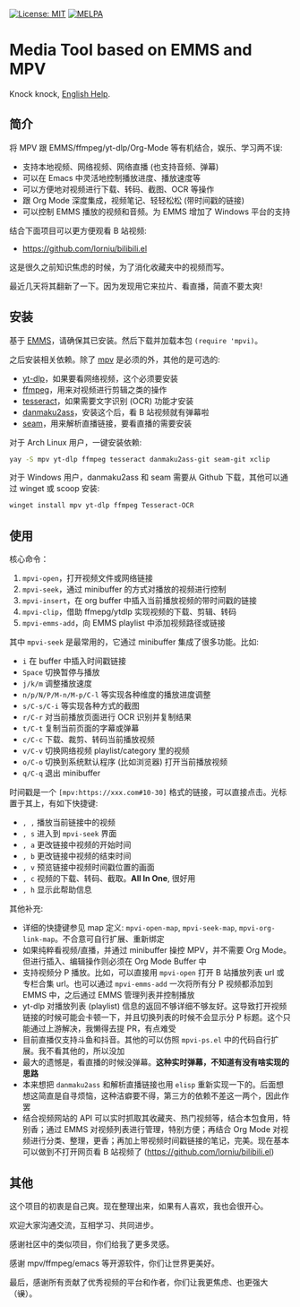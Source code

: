 [![License: MIT](https://img.shields.io/badge/License-MIT-blue.svg)](https://opensource.org/licenses/MIT)
[![MELPA](https://melpa.org/packages/mpvi-badge.svg)](https://melpa.org/#/mpvi)

# Media Tool based on EMMS and MPV

Knock knock, [English Help](README-en.md).

## 简介

将 MPV 跟 EMMS/ffmpeg/yt-dlp/Org-Mode 等有机结合，娱乐、学习两不误:
- 支持本地视频、网络视频、网络直播 (也支持音频、弹幕)
- 可以在 Emacs 中灵活地控制播放进度、播放速度等
- 可以方便地对视频进行下载、转码、截图、OCR 等操作
- 跟 Org Mode 深度集成，视频笔记、轻轻松松 (带时间戳的链接)
- 可以控制 EMMS 播放的视频和音频。为 EMMS 增加了 Windows 平台的支持

结合下面项目可以更方便观看 B 站视频:
- https://github.com/lorniu/bilibili.el

这是很久之前知识焦虑的时候，为了消化收藏夹中的视频而写。

最近几天将其翻新了一下。因为发现用它来拉片、看直播，简直不要太爽!

## 安装

基于 [EMMS](https://www.gnu.org/software/emms/)，请确保其已安装。然后下载并加载本包 `(require 'mpvi)`。


之后安装相关依赖。除了 [mpv](https://mpv.io/) 是必须的外，其他的是可选的:
- [yt-dlp](https://github.com/yt-dlp/yt-dlp)，如果要看网络视频，这个必须要安装
- [ffmpeg](https://ffmpeg.org/)，用来对视频进行剪辑之类的操作
- [tesseract](https://github.com/tesseract-ocr/tesseract)，如果需要文字识别 (OCR) 功能才安装
- [danmaku2ass](https://github.com/m13253/danmaku2ass)，安装这个后，看 B 站视频就有弹幕啦
- [seam](https://github.com/Borber/seam)，用来解析直播链接，要看直播的需要安装

对于 Arch Linux 用户，一键安装依赖:
```sh
yay -S mpv yt-dlp ffmpeg tesseract danmaku2ass-git seam-git xclip
```

对于 Windows 用户，danmaku2ass 和 seam 需要从 Github 下载，其他可以通过 winget 或 scoop 安装:
```sh
winget install mpv yt-dlp ffmpeg Tesseract-OCR
```

## 使用

核心命令：
1. `mpvi-open`，打开视频文件或网络链接
2. `mpvi-seek`，通过 minibuffer 的方式对播放的视频进行控制
3. `mpvi-insert`，在 org buffer 中插入当前播放视频的带时间戳的链接
4. `mpvi-clip`，借助 ffmepg/ytdlp 实现视频的下载、剪辑、转码
5. `mpvi-emms-add`，向 EMMS playlist 中添加视频路径或链接

其中 `mpvi-seek` 是最常用的，它通过 minibuffer 集成了很多功能。比如:
- `i` 在 buffer 中插入时间戳链接
- `Space` 切换暂停与播放
- `j/k/m` 调整播放速度
- `n/p/N/P/M-n/M-p/C-l` 等实现各种维度的播放进度调整
- `s/C-s/C-i` 等实现各种方式的截图
- `r/C-r` 对当前播放页面进行 OCR 识别并复制结果
- `t/C-t` 复制当前页面的字幕或弹幕
- `c/C-c` 下载、裁剪、转码当前播放视频
- `v/C-v` 切换网络视频 playlist/category 里的视频
- `o/C-o` 切换到系统默认程序 (比如浏览器) 打开当前播放视频
- `q/C-q` 退出 minibuffer

时间戳是一个 `[mpv:https://xxx.com#10-30]` 格式的链接，可以直接点击。光标置于其上，有如下快捷键:
- `, ,` 播放当前链接中的视频
- `, s` 进入到 `mpvi-seek` 界面
- `, a` 更改链接中视频的开始时间
- `, b` 更改链接中视频的结束时间
- `, v` 预览链接中视频时间戳位置的画面
- `, c` 视频的下载、转码、截取。**All In One**, 很好用
- `, h` 显示此帮助信息

其他补充:
- 详细的快捷键参见 map 定义: `mpvi-open-map`, `mpvi-seek-map`, `mpvi-org-link-map`。不合意可自行扩展、重新绑定
- 如果纯粹看视频/直播，并通过 minibuffer 操控 MPV，并不需要 Org Mode。但进行插入、编辑操作则必须在 Org Mode Buffer 中
- 支持视频分 P 播放。比如，可以直接用 `mpvi-open` 打开 B 站播放列表 url 或专栏合集 url。也可以通过 `mpvi-emms-add` 一次将所有分 P 视频都添加到 EMMS 中，之后通过 EMMS 管理列表并控制播放
- yt-dlp 对播放列表 (playlist) 信息的返回不够详细不够友好。这导致打开视频链接的时候可能会卡顿一下，并且切换列表的时候不会显示分 P 标题。这个只能通过上游解决，我懒得去提 PR，有点难受
- 目前直播仅支持斗鱼和抖音。其他的可以仿照 `mpvi-ps.el` 中的代码自行扩展。我不看其他的，所以没加
- 最大的遗憾是，看直播的时候没弹幕。**这种实时弹幕，不知道有没有啥实现的思路**
- 本来想把 `danmaku2ass` 和解析直播链接也用 `elisp` 重新实现一下的。后面想想这简直是自寻烦恼，这种洁癖要不得，第三方的依赖不差这一两个，因此作罢
- 结合视频网站的 API 可以实时抓取其收藏夹、热门视频等，结合本包食用，特别香；通过 EMMS 对视频列表进行管理，特别方便；再结合 Org Mode 对视频进行分类、整理，更香；再加上带视频时间戳链接的笔记，完美。现在基本可以做到不打开网页看 B 站视频了 (https://github.com/lorniu/bilibili.el)

## 其他

这个项目的初衷是自己爽。现在整理出来，如果有人喜欢，我也会很开心。

欢迎大家沟通交流，互相学习、共同进步。

感谢社区中的类似项目，你们给我了更多灵感。

感谢 mpv/ffmpeg/emacs 等开源软件，你们让世界更美好。

最后，感谢所有贡献了优秀视频的平台和作者，你们让我更焦虑、也更强大（~~误~~）。
